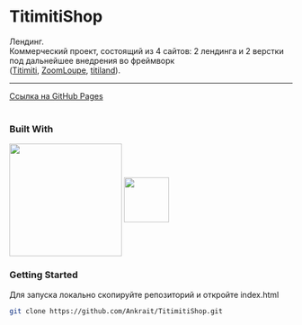 # TitimitiShop
Лендинг. 
<br />
Коммерческий проект, состоящий из 4 сайтов: 2 лендинга и 2 верстки под дальнейшее внедрения во фреймворк 
<br />
([Titimiti](https://github.com/Ankrait/Titimiti), [ZoomLoupe](https://github.com/Ankrait/ZoomLoupe), [titiland](https://github.com/Ankrait/titiland)).
<hr />
<a href="https://ankrait.github.io/TitimitiShop/">Ссылка на GitHub Pages</a>
<br />
<br />

### Built With
<img align="center" src="https://github.com/Ankrait/MyProject/assets/104920129/b5dbb29b-830d-4269-a052-6d8212f8c97d" height="200px"></img>
<img align="center" src="https://github.com/Ankrait/SweetDream/assets/104920129/3011b2de-f5ed-43c1-9759-b277bb130c97" height="80px" />

### Getting Started
Для запуска локально скопируйте репозиторий и откройте index.html
 ```sh
 git clone https://github.com/Ankrait/TitimitiShop.git
 ```
